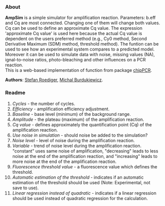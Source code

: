 ### About
  
**AmpSim** is a simple simulator for amplification reaction. Parameters: b.eff and Cq are most connected. Changing one of them will change both values. Cq can be used to define an approximate  Cq value. The expression 'approximate Cq value' is used here because the actual Cq value is dependent on  the users preferred method (e.g., Cy0 method, Second Derivative Maximum (SDM) method, threshold method). The funtion can be used to see how an experimental system compares to a predicted model. Moreover it can be used to simulate data with noise, missing values (NA), ignal-to-noise ratios, photo-bleaching and other influences on a PCR reaction.  
This is a web-based implementation of function from package [chipPCR](http://github.com/michbur/chipPCR). 

**Authors**: [Stefan Roediger](http://www.hs-lausitz.de/groups/multiplex-assays/bildbasierte-assays-imagebased-assays/members.html), [Michal Burdukiewicz](https://github.com/michbur).  

### Readme

1. *Cycles* - the number of cycles.  
2. *Efficiency* - amplification efficiency adjustment.  
3. *Baseline* -  base level (minimum) of the background range.  
4. *Amplitude* -  the plateau (maximum) of the amplification reaction.  
5. *Cq value* - defines approximately the quantification point (Cq) of the amplification reaction.  
6. *Use noise in simulation* - should noise be added to the simulation?  
7. *Noise level* - level of noise during the amplification reaction.  
8. *Variable* - trend of noise level during the amplification reaction. "constant" uses same noise of amplification, "decreasing" leads to less noise at the end of the amplification reaction, and "increasing" leads to more noise at the end of the amplification reaction.  
9. *Fluorescence threshold value* - a fluorescence value which defines the threshold.  
10. *Automatic estimation of the threshold* -  indicates if an automatic estimation of the threshold should be used (Note: Experimental, not save to use).  
11. *Linear regression instead of quadratic* -  indicates if a linear regression should be used instead of quadratic regression for the calculation. 